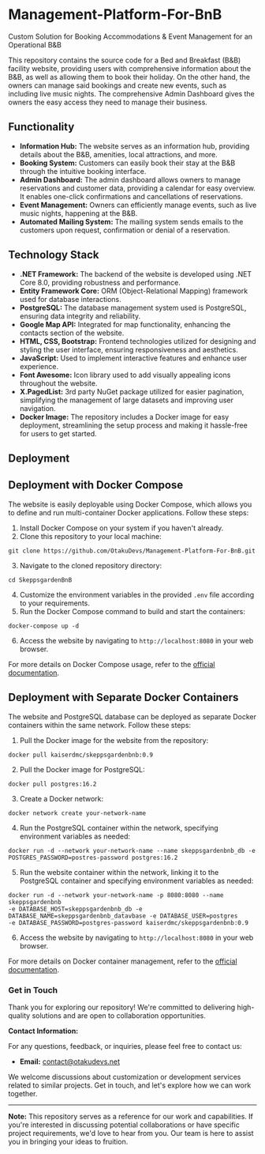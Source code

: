 # Management-Platform-For-BnB
Custom Solution for Booking Accommodations &amp; Event Management for an Operational B&amp;B

This repository contains the source code for a Bed and Breakfast (B&amp;B) facility website, providing users with comprehensive information about the B&amp;B, as well as allowing them to book their holiday.
On the other hand, the owners can manage said bookings and create new events, such as including live music nights.
The comprehensive Admin Dashboard gives the owners the easy access they need to manage their business.

## Functionality

- **Information Hub:** The website serves as an information hub, providing details about the B&amp;B, amenities, local attractions, and more.
- **Booking System:** Customers can easily book their stay at the B&amp;B through the intuitive booking interface.
- **Admin Dashboard:** The admin dashboard allows owners to manage reservations and customer data, providing a calendar for easy overview. It enables one-click confirmations and cancellations of reservations.
- **Event Management:** Owners can efficiently manage events, such as live music nights, happening at the B&amp;B.
- **Automated Mailing System:** The mailing system sends emails to the customers upon request, confirmation or denial of a reservation.

## Technology Stack

- **.NET Framework:** The backend of the website is developed using .NET Core 8.0, providing robustness and performance.
- **Entity Framework Core:** ORM (Object-Relational Mapping) framework used for database interactions.
- **PostgreSQL:** The database management system used is PostgreSQL, ensuring data integrity and reliability.
- **Google Map API:** Integrated for map functionality, enhancing the contacts section of the website.
- **HTML, CSS, Bootstrap:** Frontend technologies utilized for designing and styling the user interface, ensuring responsiveness and aesthetics.
- **JavaScript:** Used to implement interactive features and enhance user experience.
- **Font Awesome:** Icon library used to add visually appealing icons throughout the website.
- **X.PagedList:** 3rd party NuGet package utilized for easier pagination, simplifying the management of large datasets and improving user navigation.
- **Docker Image:** The repository includes a Docker image for easy deployment, streamlining the setup process and making it hassle-free for users to get started.

## Deployment
## Deployment with Docker Compose

The website is easily deployable using Docker Compose, which allows you to define and run multi-container Docker applications. Follow these steps:

1. Install Docker Compose on your system if you haven't already.
2. Clone this repository to your local machine:
```
git clone https://github.com/OtakuDevs/Management-Platform-For-BnB.git
```
3. Navigate to the cloned repository directory:
```
cd SkeppsgardenBnB
```
4. Customize the environment variables in the provided `.env` file according to your requirements.
5. Run the Docker Compose command to build and start the containers:
```
docker-compose up -d
```
6. Access the website by navigating to `http://localhost:8080` in your web browser.

For more details on Docker Compose usage, refer to the [official documentation](https://docs.docker.com/compose/).

## Deployment with Separate Docker Containers

The website and PostgreSQL database can be deployed as separate Docker containers within the same network. Follow these steps:

1. Pull the Docker image for the website from the repository:
```
docker pull kaiserdmc/skeppsgardenbnb:0.9
```
2. Pull the Docker image for PostgreSQL:
```
docker pull postgres:16.2
```
3. Create a Docker network:
```
docker network create your-network-name
```
4. Run the PostgreSQL container within the network, specifying environment variables as needed:
```
docker run -d --network your-network-name --name skeppsgardenbnb_db -e POSTGRES_PASSWORD=postres-password postgres:16.2
```
5. Run the website container within the network, linking it to the PostgreSQL container and specifying environment variables as needed:
```
docker run -d --network your-network-name -p 8080:8080 --name skeppsgardenbnb 
-e DATABASE_HOST=skeppsgardenbnb_db -e DATABASE_NAME=skeppsgardenbnb_datavbase -e DATABASE_USER=postgres 
-e DATABASE_PASSWORD=postgres-password kaiserdmc/skeppsgardenbnb:0.9
```
6. Access the website by navigating to `http://localhost:8080` in your web browser.

For more details on Docker container management, refer to the [official documentation](https://docs.docker.com/engine/reference/run/).

### Get in Touch

Thank you for exploring our repository! 
We're committed to delivering high-quality solutions and are open to collaboration opportunities.

**Contact Information:**

For any questions, feedback, or inquiries, please feel free to contact us:

- **Email:** [contact@otakudevs.net](mailto:contact@otakudevs.net)

We welcome discussions about customization or development services related to similar projects. Get in touch, and let's explore how we can work together.

---

**Note:** This repository serves as a reference for our work and capabilities. If you're interested in discussing potential collaborations or have specific project requirements, we'd love to hear from you. Our team is here to assist you in bringing your ideas to fruition.

